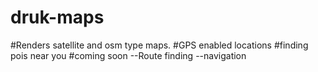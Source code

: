 # druk-maps

#Renders satellite and osm type maps.
#GPS enabled locations
#finding pois near you
#coming soon 
--Route finding
--navigation